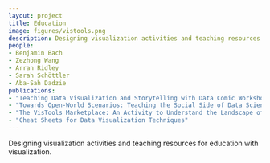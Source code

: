 ```yaml
---
layout: project
title: Education
image: figures/vistools.png
description: Designing visualization activities and teaching resources for education with visualization. [vistools.net](http://vistools.net)
people:
- Benjamin Bach
- Zezhong Wang
- Arran Ridley
- Sarah Schöttler
- Aba-Sah Dadzie
publications:
- "Teaching Data Visualization and Storytelling with Data Comic Workshops"
- "Towards Open-World Scenarios: Teaching the Social Side of Data Science"
- "The VisTools Marketplace: An Activity to Understand the Landscape of Visualisation Tools"
- "Cheat Sheets for Data Visualization Techniques"
---
```


Designing visualization activities and teaching resources for education with visualization.
